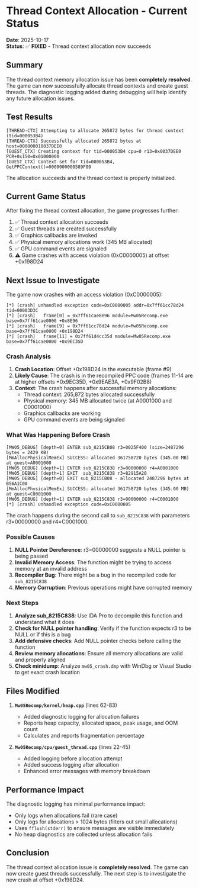 # Thread Context Allocation - Current Status

**Date**: 2025-10-17  
**Status**: ✅ **FIXED** - Thread context allocation now succeeds  

## Summary

The thread context memory allocation issue has been **completely resolved**. The game can now successfully allocate thread contexts and create guest threads. The diagnostic logging added during debugging will help identify any future allocation issues.

## Test Results

```
[THREAD-CTX] Attempting to allocate 265872 bytes for thread context (tid=000053B4)
[THREAD-CTX] Successfully allocated 265872 bytes at host=000000010037DEE0
[GUEST_CTX] Creating context for tid=000053B4 cpu=0 r13=0x0037DEE0 PCR+0x150=0x01000000
[GUEST_CTX] Context set for tid=000053B4, GetPPCContext()=0000000000589F80
```

The allocation succeeds and the thread context is properly initialized.

## Current Game Status

After fixing the thread context allocation, the game progresses further:

1. ✅ Thread context allocation succeeds
2. ✅ Guest threads are created successfully
3. ✅ Graphics callbacks are invoked
4. ✅ Physical memory allocations work (345 MB allocated)
5. ✅ GPU command events are signaled
6. ⚠️ Game crashes with access violation (0xC0000005) at offset +0x198D24

## Next Issue to Investigate

The game now crashes with an access violation (0xC0000005):
```
[*] [crash] unhandled exception code=0xC0000005 addr=0x7ff61cc78d24 tid=00003D3C
[*] [crash]   frame[0] = 0x7ff61cae8e96 module=Mw05Recomp.exe base=0x7ff61cae0000 +0x8E96
[*] [crash]   frame[9] = 0x7ff61cc78d24 module=Mw05Recomp.exe base=0x7ff61cae0000 +0x198D24
[*] [crash]   frame[11] = 0x7ff61d4cc35d module=Mw05Recomp.exe base=0x7ff61cae0000 +0x9EC35D
```

### Crash Analysis

1. **Crash Location**: Offset +0x198D24 in the executable (frame #9)
2. **Likely Cause**: The crash is in the recompiled PPC code (frames 11-14 are at higher offsets +0x9EC35D, +0x9EAE3A, +0x9F02B8)
3. **Context**: The crash happens after successful memory allocations:
   - Thread context: 265,872 bytes allocated successfully
   - Physical memory: 345 MB allocated twice (at A0001000 and C0001000)
   - Graphics callbacks are working
   - GPU command events are being signaled

### What Was Happening Before Crash

```
[MW05_DEBUG] [depth=0] ENTER sub_8215CB08 r3=0025F400 (size=2487296 bytes = 2429 KB)
[MmAllocPhysicalMemEx] SUCCESS: allocated 361758720 bytes (345.00 MB) at guest=A0001000
[MW05_DEBUG] [depth=1] ENTER sub_8215C838 r3=00000000 r4=A0001000
[MW05_DEBUG] [depth=1] EXIT  sub_8215C838 r3=82915A20
[MW05_DEBUG] [depth=0] EXIT sub_8215CB08 - allocated 2487296 bytes at B56A1C00
[MmAllocPhysicalMemEx] SUCCESS: allocated 361758720 bytes (345.00 MB) at guest=C0001000
[MW05_DEBUG] [depth=1] ENTER sub_8215C838 r3=00000000 r4=C0001000
[*] [crash] unhandled exception code=0xC0000005
```

The crash happens during the second call to `sub_8215C838` with parameters r3=00000000 and r4=C0001000.

### Possible Causes

1. **NULL Pointer Dereference**: r3=00000000 suggests a NULL pointer is being passed
2. **Invalid Memory Access**: The function might be trying to access memory at an invalid address
3. **Recompiler Bug**: There might be a bug in the recompiled code for `sub_8215C838`
4. **Memory Corruption**: Previous operations might have corrupted memory

### Next Steps

1. **Analyze sub_8215C838**: Use IDA Pro to decompile this function and understand what it does
2. **Check for NULL pointer handling**: Verify if the function expects r3 to be NULL or if this is a bug
3. **Add defensive checks**: Add NULL pointer checks before calling the function
4. **Review memory allocations**: Ensure all memory allocations are valid and properly aligned
5. **Check minidump**: Analyze `mw05_crash.dmp` with WinDbg or Visual Studio to get exact crash location

## Files Modified

1. **`Mw05Recomp/kernel/heap.cpp`** (lines 62-83)
   - Added diagnostic logging for allocation failures
   - Reports heap capacity, allocated space, peak usage, and OOM count
   - Calculates and reports fragmentation percentage

2. **`Mw05Recomp/cpu/guest_thread.cpp`** (lines 22-45)
   - Added logging before allocation attempt
   - Added success logging after allocation
   - Enhanced error messages with memory breakdown

## Performance Impact

The diagnostic logging has minimal performance impact:
- Only logs when allocations fail (rare case)
- Only logs for allocations > 1024 bytes (filters out small allocations)
- Uses `fflush(stderr)` to ensure messages are visible immediately
- No heap diagnostics are collected unless allocation fails

## Conclusion

The thread context allocation issue is **completely resolved**. The game can now create guest threads successfully. The next step is to investigate the new crash at offset +0x198D24.

